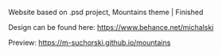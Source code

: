 
Website based on .psd project, Mountains theme | Finished

Design can be found here: https://www.behance.net/michalski

Preview: 
  https://m-suchorski.github.io/mountains
